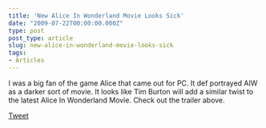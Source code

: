 ```yaml
---
title: 'New Alice In Wonderland Movie Looks Sick'
date: "2009-07-22T00:00:00.000Z"
type: post 
post_type: article
slug: new-alice-in-wonderland-movie-looks-sick
tags: 
- Articles
---
```

<center>
</center>

I was a big fan of the game Alice that came out for PC. It def portrayed AIW as a darker sort of movie. It looks like Tim Burton will add a similar twist to the latest Alice In Wonderland Movie. Check out the trailer above.

<div style="">
  <a href="http://twitter.com/share" class="twitter-share-button" data-count="horizontal" data-text="New Alice In Wonderland Movie Looks Sick" data-url="http://brandontreb.com/new-alice-in-wonderland-movie-looks-sick"  data-via="brandontreb" data-related="brandontreb:">Tweet</a>
</div>

